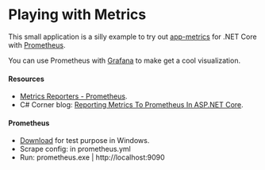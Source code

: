 # Playing with Metrics

This small application is a silly example to try out [app-metrics](https://www.app-metrics.io/ "app-metrics") for .NET Core with [Prometheus](https://prometheus.io/ "Prometheus").

You can use Prometheus with [Grafana](https://grafana.com/ "Grafana") to make get a cool visualization.

#### Resources
- [Metrics Reporters - Prometheus](https://www.app-metrics.io/reporting/reporters/prometheus/ "Metrics Reporters - Prometheus").
- C# Corner blog: [Reporting Metrics To Prometheus In ASP.NET Core](https://www.c-sharpcorner.com/article/reporting-metrics-to-prometheus-in-asp-net-core/ "Reporting Metrics To Prometheus In ASP.NET Core").

#### Prometheus
- [Download](https://prometheus.io/download/ "Download") for test purpose in Windows.
- Scrape config: in prometheus.yml
- Run: prometheus.exe | http://localhost:9090